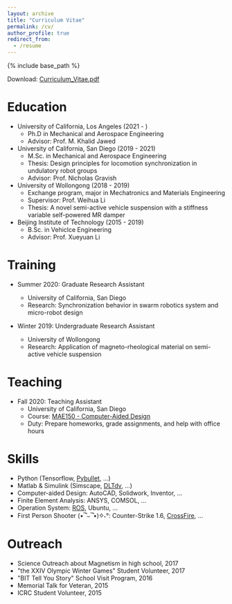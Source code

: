 ```yaml
---
layout: archive
title: "Curriculum Vitae"
permalink: /cv/
author_profile: true
redirect_from:
  - /resume
---
```


{% include base_path %}

Download: [Curriculum_Vitae.pdf](https://zhuonan-hao.github.io/Homepage/files/Curriculum_Vitae.pdf)

Education
======
* University of California, Los Angeles (2021 - )
  * Ph.D in Mechanical and Aerospace Engineering
  * Advisor: Prof. M. Khalid Jawed
* University of California, San Diego (2019 - 2021)
  * M.Sc. in Mechanical and Aerospace Engineering
  * Thesis: Design principles for locomotion synchronization in undulatory robot groups
  * Advisor: Prof. Nicholas Gravish
* University of Wollongong (2018 - 2019)
  * Exchange program, major in Mechatronics and Materials Engineering
  * Supervisor: Prof. Weihua Li
  * Thesis: A novel semi-active vehicle suspension with a stiffness variable self-powered MR damper
* Beijing Institute of Technology (2015 - 2019)
  * B.Sc. in Vehiclce Engineering 
  * Advisor: Prof. Xueyuan Li


Training
======
* Summer 2020: Graduate Research Assistant
  * University of California, San Diego
  * Research: Synchronization behavior in swarm robotics system and micro-robot design 

* Winter 2019: Undergraduate Research Assistant
  * University of Wollongong
  * Research: Application of magneto-rheological material on semi-active vehicle suspension 
  
Teaching
======
* Fall 2020: Teaching Assistant
  * University of California, San Diego
  * Course: [MAE150 - Computer-Aided Design](https://www.ucsd.edu/catalog/courses/MAE.html)
  * Duty: Prepare homeworks, grade assignments, and help with office hours
  
Skills
======
* Python (Tensorflow, [Pybullet](https://pybullet.org/wordpress/), ...)
* Matlab & Simulink (Simscape, [DLTdv](http://biomech.web.unc.edu/dltdv/), ...)
* Computer-aided Design: AutoCAD, Solidwork, Inventor, ...
* Finite Element Analysis: ANSYS, COMSOL, ...
* Operation System: [ROS](https://www.ros.org/), Ubuntu, ...
* First Person Shooter (•‾̑⌣‾̑•)✧˖°: Counter-Strike 1.6, [CrossFire](https://www.z8games.com/), ...

Outreach
======
* Science Outreach about Magnetism in high school, 2017
* "the XXIV Olympic Winter Games" Student Volunteer, 2017
* "BIT Tell You Story" School Visit Program, 2016
* Memorial Talk for Veteran, 2015
* ICRC Student Volunteer, 2015
